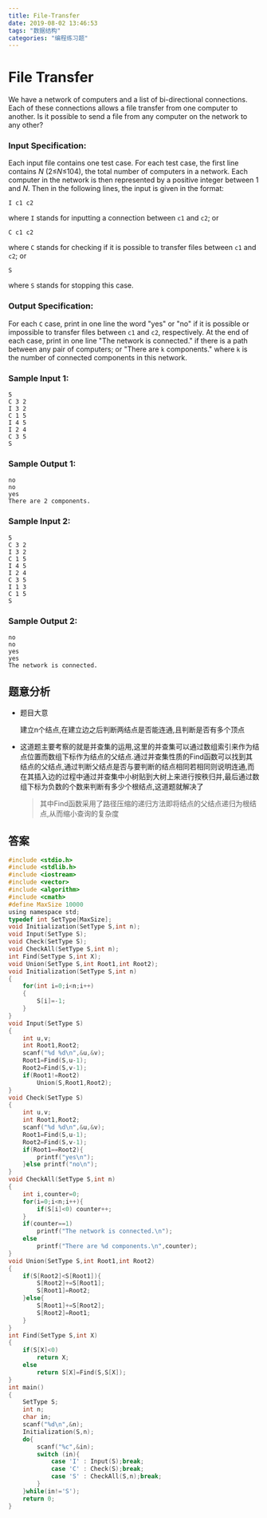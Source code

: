```yaml
---
title: File-Transfer
date: 2019-08-02 13:46:53
tags: "数据结构"
categories: "编程练习题"
---
```


#  **File Transfer**

We have a network of computers and a list of bi-directional connections. Each of these connections allows a file transfer from one computer to another. Is it possible to send a file from any computer on the network to any other?

### Input Specification:

Each input file contains one test case. For each test case, the first line contains *N* (2≤*N*≤104), the total number of computers in a network. Each computer in the network is then represented by a positive integer between 1 and *N*. Then in the following lines, the input is given in the format:

```
I c1 c2  
```

where `I` stands for inputting a connection between `c1` and `c2`; or

```
C c1 c2    
```

where `C` stands for checking if it is possible to transfer files between `c1` and `c2`; or

```
S
```

where `S` stands for stopping this case.

### Output Specification:

For each `C` case, print in one line the word "yes" or "no" if it is possible or impossible to transfer files between `c1` and `c2`, respectively. At the end of each case, print in one line "The network is connected." if there is a path between any pair of computers; or "There are `k` components." where `k` is the number of connected components in this network.

### Sample Input 1:

```in
5
C 3 2
I 3 2
C 1 5
I 4 5
I 2 4
C 3 5
S
```

### Sample Output 1:

```out
no
no
yes
There are 2 components.
```

### Sample Input 2:

```
5
C 3 2
I 3 2
C 1 5
I 4 5
I 2 4
C 3 5
I 1 3
C 1 5
S
```

### Sample Output 2:

```
no
no
yes
yes
The network is connected.
```

## 题意分析

- 题目大意

  建立n个结点,在建立边之后判断两结点是否能连通,且判断是否有多个顶点

- 这道题主要考察的就是并查集的运用,这里的并查集可以通过数组索引来作为结点位置而数组下标作为结点的父结点.通过并查集性质的Find函数可以找到其结点的父结点,通过判断父结点是否与要判断的结点相同若相同则说明连通,而在其插入边的过程中通过并查集中小树贴到大树上来进行按秩归并,最后通过数组下标为负数的个数来判断有多少个根结点,这道题就解决了

  > 其中Find函数采用了路径压缩的递归方法即将结点的父结点递归为根结点,从而缩小查询的复杂度

## 答案

```c
#include <stdio.h>
#include <stdlib.h>
#include <iostream>
#include <vector>
#include <algorithm>
#include <cmath>
#define MaxSize 10000
using namespace std;
typedef int SetType[MaxSize];
void Initialization(SetType S,int n);
void Input(SetType S);
void Check(SetType S);
void CheckAll(SetType S,int n);
int Find(SetType S,int X);
void Union(SetType S,int Root1,int Root2);
void Initialization(SetType S,int n)
{
    for(int i=0;i<n;i++)
    {
        S[i]=-1;
    }
}
void Input(SetType S)
{
    int u,v;
    int Root1,Root2;
    scanf("%d %d\n",&u,&v);
    Root1=Find(S,u-1);
    Root2=Find(S,v-1);
    if(Root1!=Root2)
        Union(S,Root1,Root2);
}
void Check(SetType S)
{
    int u,v;
    int Root1,Root2;
    scanf("%d %d\n",&u,&v);
    Root1=Find(S,u-1);
    Root2=Find(S,v-1);
    if(Root1==Root2){
        printf("yes\n");
    }else printf("no\n");
}
void CheckAll(SetType S,int n)
{
    int i,counter=0;
    for(i=0;i<n;i++){
        if(S[i]<0) counter++;
    }
    if(counter==1)
        printf("The network is connected.\n");
    else
        printf("There are %d components.\n",counter);
}
void Union(SetType S,int Root1,int Root2)
{
    if(S[Root2]<S[Root1]){
        S[Root2]+=S[Root1];
        S[Root1]=Root2;
    }else{
        S[Root1]+=S[Root2];
        S[Root2]=Root1;
    }
}
int Find(SetType S,int X)
{
    if(S[X]<0)
        return X;
    else
        return S[X]=Find(S,S[X]);
}
int main()
{
    SetType S;
    int n;
    char in;
    scanf("%d\n",&n);
    Initialization(S,n);
    do{
        scanf("%c",&in);
        switch (in){
            case 'I' : Input(S);break;
            case 'C' : Check(S);break;
            case 'S' : CheckAll(S,n);break;
        }
    }while(in!='S');
    return 0;
}
```